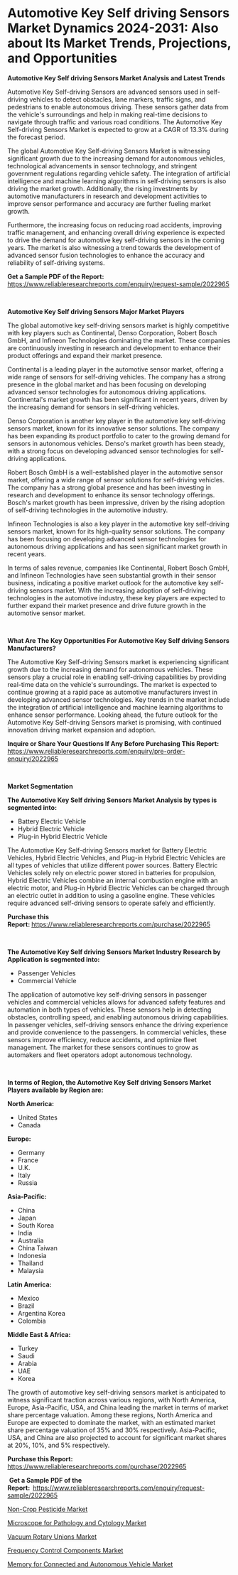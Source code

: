 <p><h1>Automotive Key Self driving Sensors Market Dynamics 2024-2031: Also about Its Market Trends, Projections, and Opportunities</h1></p><p><strong>Automotive Key Self driving Sensors Market Analysis and Latest Trends</strong></p>
<p><p>Automotive Key Self-driving Sensors are advanced sensors used in self-driving vehicles to detect obstacles, lane markers, traffic signs, and pedestrians to enable autonomous driving. These sensors gather data from the vehicle's surroundings and help in making real-time decisions to navigate through traffic and various road conditions. The Automotive Key Self-driving Sensors Market is expected to grow at a CAGR of 13.3% during the forecast period.</p><p>The global Automotive Key Self-driving Sensors Market is witnessing significant growth due to the increasing demand for autonomous vehicles, technological advancements in sensor technology, and stringent government regulations regarding vehicle safety. The integration of artificial intelligence and machine learning algorithms in self-driving sensors is also driving the market growth. Additionally, the rising investments by automotive manufacturers in research and development activities to improve sensor performance and accuracy are further fueling market growth.</p><p>Furthermore, the increasing focus on reducing road accidents, improving traffic management, and enhancing overall driving experience is expected to drive the demand for automotive key self-driving sensors in the coming years. The market is also witnessing a trend towards the development of advanced sensor fusion technologies to enhance the accuracy and reliability of self-driving systems.</p></p>
<p><strong>Get a Sample PDF of the Report:&nbsp;</strong> <a href="https://www.reliableresearchreports.com/enquiry/request-sample/2022965">https://www.reliableresearchreports.com/enquiry/request-sample/2022965</a></p>
<p>&nbsp;</p>
<p><strong>Automotive Key Self driving Sensors Major Market Players</strong></p>
<p><p>The global automotive key self-driving sensors market is highly competitive with key players such as Continental, Denso Corporation, Robert Bosch GmbH, and Infineon Technologies dominating the market. These companies are continuously investing in research and development to enhance their product offerings and expand their market presence.</p><p>Continental is a leading player in the automotive sensor market, offering a wide range of sensors for self-driving vehicles. The company has a strong presence in the global market and has been focusing on developing advanced sensor technologies for autonomous driving applications. Continental's market growth has been significant in recent years, driven by the increasing demand for sensors in self-driving vehicles.</p><p>Denso Corporation is another key player in the automotive key self-driving sensors market, known for its innovative sensor solutions. The company has been expanding its product portfolio to cater to the growing demand for sensors in autonomous vehicles. Denso's market growth has been steady, with a strong focus on developing advanced sensor technologies for self-driving applications.</p><p>Robert Bosch GmbH is a well-established player in the automotive sensor market, offering a wide range of sensor solutions for self-driving vehicles. The company has a strong global presence and has been investing in research and development to enhance its sensor technology offerings. Bosch's market growth has been impressive, driven by the rising adoption of self-driving technologies in the automotive industry.</p><p>Infineon Technologies is also a key player in the automotive key self-driving sensors market, known for its high-quality sensor solutions. The company has been focusing on developing advanced sensor technologies for autonomous driving applications and has seen significant market growth in recent years.</p><p>In terms of sales revenue, companies like Continental, Robert Bosch GmbH, and Infineon Technologies have seen substantial growth in their sensor business, indicating a positive market outlook for the automotive key self-driving sensors market. With the increasing adoption of self-driving technologies in the automotive industry, these key players are expected to further expand their market presence and drive future growth in the automotive sensor market.</p></p>
<p>&nbsp;</p>
<p><strong>What Are The Key Opportunities For Automotive Key Self driving Sensors Manufacturers?</strong></p>
<p><p>The Automotive Key Self-driving Sensors market is experiencing significant growth due to the increasing demand for autonomous vehicles. These sensors play a crucial role in enabling self-driving capabilities by providing real-time data on the vehicle's surroundings. The market is expected to continue growing at a rapid pace as automotive manufacturers invest in developing advanced sensor technologies. Key trends in the market include the integration of artificial intelligence and machine learning algorithms to enhance sensor performance. Looking ahead, the future outlook for the Automotive Key Self-driving Sensors market is promising, with continued innovation driving market expansion and adoption.</p></p>
<p><strong>Inquire or Share Your Questions If Any Before Purchasing This Report:</strong> <a href="https://www.reliableresearchreports.com/enquiry/pre-order-enquiry/2022965">https://www.reliableresearchreports.com/enquiry/pre-order-enquiry/2022965</a></p>
<p>&nbsp;</p>
<p><strong>Market Segmentation</strong></p>
<p><strong>The Automotive Key Self driving Sensors Market Analysis by types is segmented into:</strong></p>
<p><ul><li>Battery Electric Vehicle</li><li>Hybrid Electric Vehicle</li><li>Plug-in Hybrid Electric Vehicle</li></ul></p>
<p><p>The Automotive Key Self-driving Sensors market for Battery Electric Vehicles, Hybrid Electric Vehicles, and Plug-in Hybrid Electric Vehicles are all types of vehicles that utilize different power sources. Battery Electric Vehicles solely rely on electric power stored in batteries for propulsion, Hybrid Electric Vehicles combine an internal combustion engine with an electric motor, and Plug-in Hybrid Electric Vehicles can be charged through an electric outlet in addition to using a gasoline engine. These vehicles require advanced self-driving sensors to operate safely and efficiently.</p></p>
<p><strong>Purchase this Report:&nbsp;</strong><a href="https://www.reliableresearchreports.com/purchase/2022965">https://www.reliableresearchreports.com/purchase/2022965</a></p>
<p>&nbsp;</p>
<p><strong>The Automotive Key Self driving Sensors Market Industry Research by Application is segmented into:</strong></p>
<p><ul><li>Passenger Vehicles</li><li>Commercial Vehicle</li></ul></p>
<p><p>The application of automotive key self-driving sensors in passenger vehicles and commercial vehicles allows for advanced safety features and automation in both types of vehicles. These sensors help in detecting obstacles, controlling speed, and enabling autonomous driving capabilities. In passenger vehicles, self-driving sensors enhance the driving experience and provide convenience to the passengers. In commercial vehicles, these sensors improve efficiency, reduce accidents, and optimize fleet management. The market for these sensors continues to grow as automakers and fleet operators adopt autonomous technology.</p></p>
<p>&nbsp;</p>
<p><strong>In terms of Region, the Automotive Key Self driving Sensors Market Players available by Region are:</strong></p>
<p>
    <p> <strong> North America: </strong>
        <ul>
            <li>United States</li>
            <li>Canada</li>
        </ul>
        </p> 
    <p> <strong> Europe: </strong>
        <ul>
            <li>Germany</li>
            <li>France</li>
            <li>U.K.</li>
            <li>Italy</li>
            <li>Russia</li>
        </ul>
        </p> 
    <p> <strong> Asia-Pacific: </strong>
        <ul>
            <li>China</li>
            <li>Japan</li>
            <li>South Korea</li>
            <li>India</li>
            <li>Australia</li>
            <li>China Taiwan</li>
            <li>Indonesia</li>
            <li>Thailand</li>
            <li>Malaysia</li>
        </ul>
        </p> 
    <p> <strong> Latin America: </strong>
        <ul>
            <li>Mexico</li>
            <li>Brazil</li>
            <li>Argentina Korea</li>
            <li>Colombia</li>
        </ul>
        </p> 
    <p> <strong> Middle East & Africa: </strong>
        <ul>
            <li>Turkey</li>
            <li>Saudi</li>
            <li>Arabia</li>
            <li>UAE</li>
            <li>Korea</li>
        </ul>
    </p>
    </p>
<p><p>The growth of automotive key self-driving sensors market is anticipated to witness significant traction across various regions, with North America, Europe, Asia-Pacific, USA, and China leading the market in terms of market share percentage valuation. Among these regions, North America and Europe are expected to dominate the market, with an estimated market share percentage valuation of 35% and 30% respectively. Asia-Pacific, USA, and China are also projected to account for significant market shares at 20%, 10%, and 5% respectively.</p></p>
<p><strong>Purchase this Report: </strong><a href="https://www.reliableresearchreports.com/purchase/2022965">https://www.reliableresearchreports.com/purchase/2022965</a></p>
<p>&nbsp;<strong>Get a Sample PDF of the Report:&nbsp;&nbsp;</strong><a href="https://www.reliableresearchreports.com/enquiry/request-sample/2022965">https://www.reliableresearchreports.com/enquiry/request-sample/2022965</a></p>
<p><strong></strong></p>
<p><p><a href="https://view.publitas.com/reportprime-1/non-crop-pesticide-market-challenges-opportunities-and-growth-drivers-and-major-market-players-forecasted-for-period-from-2024-2031/">Non-Crop Pesticide Market</a></p><p><a href="https://github.com/timeliteaut/Market-Research-Report-List-1/blob/main/microscope-for-pathology-and-cytology-market.md">Microscope for Pathology and Cytology Market</a></p><p><a href="https://pretty-mail-caf.notion.site/Vacuum-Rotary-Unions-Market-Research-Report-Reveals-The-Latest-Trends-And-Opportunities-of-this-Mark-ece0f1acd1e64714a05b11e2fe20cc2d">Vacuum Rotary Unions Market</a></p><p><a href="https://view.publitas.com/reportprime-1/frequency-control-components-market-a-comprehensive-report-of-its-market-share-growth-trends-2024-2031/">Frequency Control Components Market</a></p><p><a href="https://github.com/seekum/Market-Research-Report-List-1/blob/main/memory-for-connected-and-autonomous-vehicle-market.md">Memory for Connected and Autonomous Vehicle Market</a></p></p>